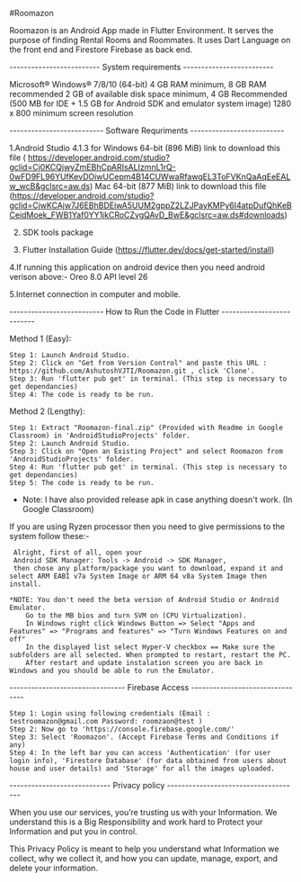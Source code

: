 #Roomazon

Roomazon is an Android App made in Flutter Environment. 
It serves the purpose of finding Rental Rooms and Roommates.
It uses Dart Language on the front end and Firestore Firebase as back end.

------------------------- System requirements -------------------------

Microsoft® Windows® 7/8/10 (64-bit)
4 GB RAM minimum, 8 GB RAM recommended
2 GB of available disk space minimum,
4 GB Recommended (500 MB for IDE + 1.5 GB for Android SDK and emulator system image)
1280 x 800 minimum screen resolution

-------------------------- Software Requriments --------------------------

1.Android Studio 4.1.3 
	for Windows 64-bit (896 MiB) link to download this file ( https://developer.android.com/studio?gclid=Cj0KCQjwyZmEBhCpARIsALIzmnL1rQ-0wFD9FL96YUfKevDOiwUCepm4B14CUWwaRfawqEL3ToFVKnQaAqEeEALw_wcB&gclsrc=aw.ds)
	    Mac 64-bit  (877 MiB) link to download this file (https://developer.android.com/studio?gclid=CjwKCAjw7J6EBhBDEiwA5UUM2gppZ2LZJPayKMPy6I4atpDufQhKeBCeidMoek_FWB1Yaf0YY1jkCRoCZvgQAvD_BwE&gclsrc=aw.ds#downloads)

2. SDK tools package 

3. Flutter
	Installation Guide (https://flutter.dev/docs/get-started/install)
	
4.If running this application on android device then you need android verison above:- Oreo 8.0 API level 26

5.Internet connection in computer and mobile.

-------------------------- How to Run the Code in Flutter --------------------------

Method 1 (Easy):

	Step 1: Launch Android Studio.
	Step 2: Click on "Get from Version Control" and paste this URL : https://github.com/AshutoshVJTI/Roomazon.git , click 'Clone'.
	Step 3: Run 'flutter pub get' in terminal. (This step is necessary to get dependancies)
	Step 4: The code is ready to be run.

Method 2 (Lengthy):
	
	Step 1: Extract "Roomazon-final.zip" (Provided with Readme in Google Classroom) in 'AndroidStudioProjects' folder.
	Step 2: Launch Android Studio.
	Step 3: Click on "Open an Existing Project" and select Roomazon from 'AndroidStudioProjects' folder.
	Step 4: Run 'flutter pub get' in terminal. (This step is necessary to get dependancies)
	Step 5: The code is ready to be run.

* Note: I have also provided release apk in case anything doesn't work. (In Google Classroom)

If you are using Ryzen processor then you need to give permissions to the system follow  these:-
		
	 Alright, first of all, open your
	 Android SDK Manager: Tools -> Android -> SDK Manager, 
	 then chose any platform/package you want to download, expand it and select ARM EABI v7a System Image or ARM 64 v8a System Image then install.
		
	*NOTE: You don't need the beta version of Android Studio or Android Emulator.
		Go to the MB bios and turn SVM on (CPU Virtualization).
		In Windows right click Windows Button => Select "Apps and Features" => "Programs and features" => "Turn Windows Features on and off"
		In the displayed list select Hyper-V checkbox == Make sure the subfolders are all selected. When prompted to restart, restart the PC.
		After restart and update instalation screen you are back in Windows and you should be able to run the Emulator.

-------------------------------- Firebase Access --------------------------------

	Step 1: Login using following credentials (Email : testroomazon@gmail.com Password: roomzaon@test )
	Step 2: Now go to 'https://console.firebase.google.com/'
	Step 3: Select 'Roomazon'. (Accept Firebase Terms and Conditions if any)
	Step 4: In the left bar you can access 'Authentication' (for user login info), 'Firestore Database' (for data obtained from users about house and user details) and 'Storage' for all the images uploaded.

---------------------------- Privacy policy -------------------------------------

When you use our services, you’re trusting us with your Information. We understand this is a Big Responsibility and work hard to Protect your Information and put you in control.

This Privacy Policy is meant to help you understand what Information we collect, why we collect it, and how you can update, manage, export, and delete your information.
	
